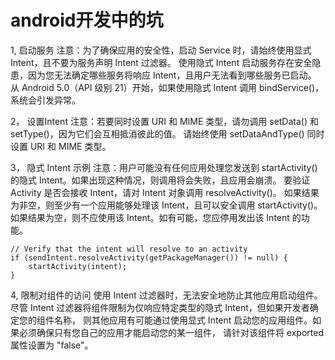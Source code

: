 # android开发中的坑

1, 启动服务
注意：为了确保应用的安全性，启动 Service 时，请始终使用显式 Intent，且不要为服务声明 Intent 过滤器。
使用隐式 Intent 启动服务存在安全隐患，因为您无法确定哪些服务将响应 Intent，且用户无法看到哪些服务已启动。
从 Android 5.0（API 级别 21）开始，如果使用隐式 Intent 调用 bindService()，系统会引发异常。

2， 设置Intent
 注意：若要同时设置 URI 和 MIME 类型，请勿调用 setData() 和 setType()，因为它们会互相抵消彼此的值。
 请始终使用 setDataAndType() 同时设置 URI 和 MIME 类型。

3， 隐式 Intent 示例
注意：用户可能没有任何应用处理您发送到 startActivity() 的隐式 Intent。如果出现这种情况，则调用将会失败，且应用会崩溃。
要验证 Activity 是否会接收 Intent，请对 Intent 对象调用 resolveActivity()。
如果结果为非空，则至少有一个应用能够处理该 Intent，且可以安全调用 startActivity()。 
如果结果为空，则不应使用该 Intent。如有可能，您应停用发出该 Intent 的功能。

    // Verify that the intent will resolve to an activity
    if (sendIntent.resolveActivity(getPackageManager()) != null) {
        startActivity(intent);
    }
 
4, 限制对组件的访问
使用 Intent 过滤器时，无法安全地防止其他应用启动组件。 
尽管 Intent 过滤器将组件限制为仅响应特定类型的隐式 Intent，但如果开发者确定您的组件名称，
则其他应用有可能通过使用显式 Intent 启动您的应用组件。如果必须确保只有您自己的应用才能启动您的某一组件，
请针对该组件将 exported 属性设置为 "false"。

